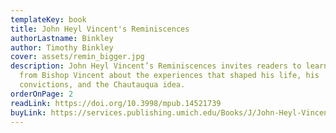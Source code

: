 ```yaml
---
templateKey: book
title: John Heyl Vincent's Reminiscences
authorLastname: Binkley
author: Timothy Binkley
cover: assets/remin_bigger.jpg
description: John Heyl Vincent’s Reminiscences invites readers to learn directly
  from Bishop Vincent about the experiences that shaped his life, his
  convictions, and the Chautauqua idea.
orderOnPage: 2
readLink: https://doi.org/10.3998/mpub.14521739
buyLink: https://services.publishing.umich.edu/Books/J/John-Heyl-Vincent-s-Reminiscences2
---
```

